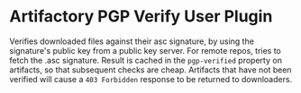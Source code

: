 Artifactory PGP Verify User Plugin
==================================

Verifies downloaded files against their asc signature, by using the signature's
public key from a public key server. For remote repos, tries to fetch the .asc
signature. Result is cached in the `pgp-verified` property on artifacts, so that
subsequent checks are cheap. Artifacts that have not been verified will cause a
`403 Forbidden` response to be returned to downloaders.
